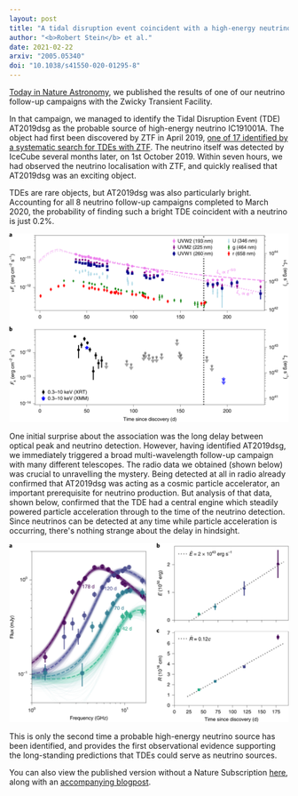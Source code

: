 ```yaml
---
layout: post
title: "A tidal disruption event coincident with a high-energy neutrino"
author: "<b>Robert Stein</b> et al."
date: 2021-02-22
arxiv: "2005.05340"
doi: "10.1038/s41550-020-01295-8"
---
```

[Today in Nature Astronomy](https://dx.doi.org/10.1038/s41550-020-01295-8), we published the results of one of our neutrino follow-up campaigns with the Zwicky Transient Facility. 

In that campaign, we managed to identify the Tidal Disruption Event (TDE) AT2019dsg as the probable source of high-energy neutrino IC191001A. The object had first been discovered by ZTF in April 2019, [one of 17 identified by a systematic search for TDEs with ZTF](https://arxiv.org/abs/2001.01409). The neutrino itself was detected by IceCube several months later, on 1st October 2019. Within seven hours, we had observed the neutrino localisation with ZTF, and quickly realised that AT2019dsg was an exciting object.

TDEs are rare objects, but AT2019dsg was also particularly bright. Accounting for all 8 neutrino follow-up campaigns completed to March 2020, the probability of finding such a bright TDE coincident with a neutrino is just 0.2%.

<img src="/images/research/at2019dsg/at2019dsg_fig1.png" alt="at2019dsg_fig1.png" class="center"/>

One initial surprise about the association was the long delay between optical peak and neutrino detection. However, having identified AT2019dsg, we immediately triggered a broad multi-wavelength follow-up campaign with many different telescopes. The radio data we obtained (shown below) was crucial to unravelling the mystery. Being detected at all in radio already confirmed that AT2019dsg was acting as a cosmic particle accelerator, an important prerequisite for neutrino production. But analysis of that data, shown below, confirmed that the TDE had a central engine which steadily powered particle acceleration through to the time of the neutrino detection. Since neutrinos can be detected at any time while particle acceleration is occurring, there's nothing strange about the delay in hindsight.

<img src="/images/research/at2019dsg/at2019dsg_fig2.png" alt="at2019dsg_fig2.png" class="center"/>

This is only the second time a probable high-energy neutrino source has been identified, and provides the first observational evidence supporting the long-standing predictions that TDEs could serve as neutrino sources. 

You can also view the published version without a Nature Subscription [here](https://rdcu.be/cfGOv), along with an [accompanying blogpost](https://astronomycommunity.nature.com/posts/a-neutrino-from-a-shredded-star).

